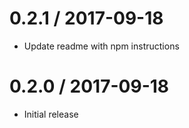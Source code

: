 
0.2.1 / 2017-09-18
==================

  * Update readme with npm instructions

0.2.0 / 2017-09-18
==================

  * Initial release
